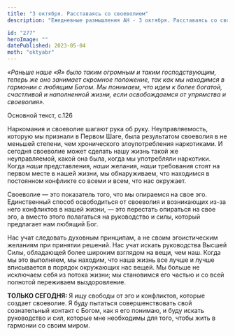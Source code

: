 ```yaml
---
title: "3 октября. Расставаясь со своеволием"
description: "Ежедневные размышления АН - 3 октября. Расставаясь со своеволием"

id: "277"
heroImage: ""
datePublished: 2023-05-04
moth: "oktyabr"
---
```


_«Раньше наше «Я» было таким огромным и таким господствующим, теперь же оно
занимает скромное положение, так как мы находимся в гармонии с любящим Богом.
Мы понимаем, что идем к более богатой, счастливой и наполненной жизни, если
освобождаемся от упрямства и своеволия»._

Основной текст, с.126

Наркомания и своеволие шагают рука об руку. Неуправляемость, которую мы
признали в Первом Шаге, была результатом своеволия в не меньшей степени, чем
хронического злоупотребления наркотиками. И сегодня своеволие может сделать
нашу жизнь такой же неуправляемой, какой она была, когда мы употребляли
наркотики. Когда _наши_ представления, _наши_ желания, _наши_ требования стоят
на первом месте в нашей жизни, мы обнаруживаем, что находимся в постоянном
конфликте со всеми и всем, что нас окружает.

Своеволие — это показатель того, что мы опираемся на свое эго. Единственный
способ освободиться от своеволия и возникающих из-за него конфликтов в нашей
жизни, — это перестать опираться на свое эго, а вместо этого полагаться на
руководство и силы, который предлагает нам любящий Бог.

Нас учат следовать духовным принципам, а не своим эгоистическим желаниям при
принятии решений. Нас учат искать руководства Высшей Силы, обладающей более
широким взглядом на вещи, чем наш. Когда мы это выполняем, мы находим, что
наша жизнь все лучше и лучше вписывается в порядок окружающих нас вещей. Мы
больше не исключаем себя из потока жизни; мы становимся его частью и со всей
полнотой переживаем выздоровление.

**ТОЛЬКО СЕГОДНЯ:** Я ищу свободы от эго и конфликтов, которые создает
своеволие. Я буду пытаться совершенствовать свой сознательный контакт с Богом,
как я его понимаю, и буду искать руководство и сил, которые мне необходимы для
того, чтобы жить в гармонии со своим миром.
